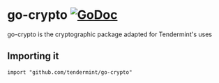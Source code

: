 # go-crypto [![GoDoc](https://godoc.org/github.com/tendermint/go-crypto?status.svg)](https://godoc.org/github.com/tendermint/go-crypto)

go-crypto is the cryptographic package adapted for Tendermint's uses

## Importing it
`import "github.com/tendermint/go-crypto"`
